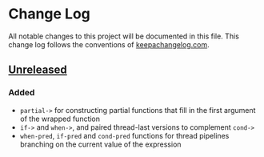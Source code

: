 # Change Log
All notable changes to this project will be documented in this file. This change log follows the conventions of [keepachangelog.com](http://keepachangelog.com/).

## [Unreleased]
### Added
- `partial->` for constructing partial functions that fill in the first argument of the wrapped function
- `if->` and `when->`, and paired thread-last versions to complement `cond->`
- `when-pred`, `if-pred` and `cond-pred` functions for thread pipelines branching on the current value of the expression

[Unreleased]: https://github.com/IGJoshua/more-threads/compare/a08cb7c68faa4b6d3bfb64c5129fcacc19a4efb4...HEAD
